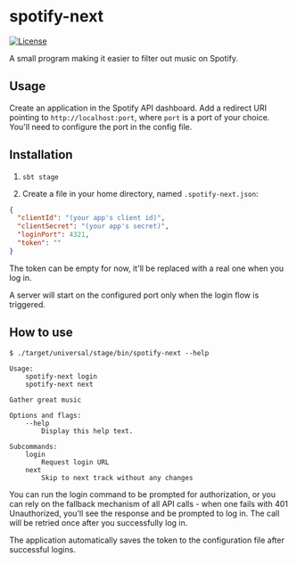 # spotify-next

[![License](http://img.shields.io/:license-Apache%202-green.svg)](http://www.apache.org/licenses/LICENSE-2.0.txt)

A small program making it easier to filter out music on Spotify.

## Usage

Create an application in the Spotify API dashboard. Add a redirect URI pointing to `http://localhost:port`, where `port` is a port of your choice. You'll need to configure the port in the config file.

## Installation

1. `sbt stage`

1. Create a file in your home directory, named `.spotify-next.json`:

  ```json
  {
    "clientId": "(your app's client id)",
    "clientSecret": "(your app's secret)",
    "loginPort": 4321,
    "token": ""
  }
  ```

The token can be empty for now, it'll be replaced with a real one when you log in.

A server will start on the configured port only when the login flow is triggered.

## How to use

```
$ ./target/universal/stage/bin/spotify-next --help

Usage:
    spotify-next login
    spotify-next next

Gather great music

Options and flags:
    --help
        Display this help text.

Subcommands:
    login
        Request login URL
    next
        Skip to next track without any changes
```

You can run the login command to be prompted for authorization, or you can rely on the fallback mechanism of all API calls - when one fails with 401 Unauthorized, you'll see the response and be prompted to log in. The call will be retried once after you successfully log in.

The application automatically saves the token to the configuration file after successful logins.
